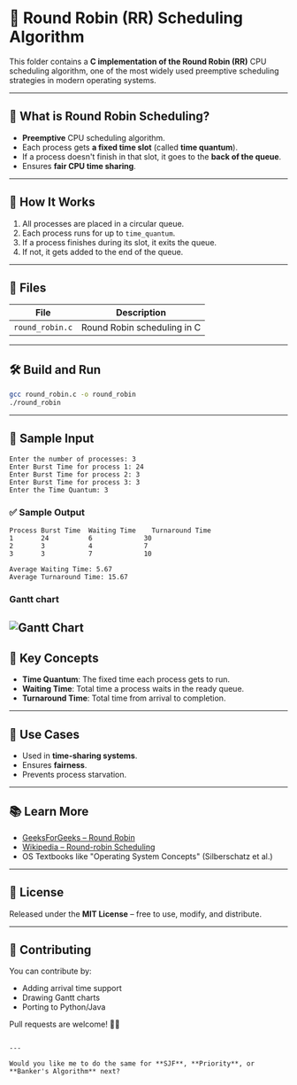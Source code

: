# 🔁 Round Robin (RR) Scheduling Algorithm

This folder contains a **C implementation of the Round Robin (RR)** CPU scheduling algorithm, one of the most widely used preemptive scheduling strategies in modern operating systems.

---

## 📌 What is Round Robin Scheduling?

- **Preemptive** CPU scheduling algorithm.
- Each process gets **a fixed time slot** (called **time quantum**).
- If a process doesn't finish in that slot, it goes to the **back of the queue**.
- Ensures **fair CPU time sharing**.

---

## 🧠 How It Works

1. All processes are placed in a circular queue.
2. Each process runs for up to `time_quantum`.
3. If a process finishes during its slot, it exits the queue.
4. If not, it gets added to the end of the queue.

---

## 📂 Files

| File             | Description                        |
|------------------|------------------------------------|
| `round_robin.c`  | Round Robin scheduling in C        |

---

## 🛠️ Build and Run

```bash
gcc round_robin.c -o round_robin
./round_robin
````

---

## 🧪 Sample Input

```
Enter the number of processes: 3
Enter Burst Time for process 1: 24
Enter Burst Time for process 2: 3
Enter Burst Time for process 3: 3
Enter the Time Quantum: 3
```

### ✅ Sample Output

```
Process	Burst Time	Waiting Time	Turnaround Time
1       24          6             30
2       3           4             7
3       3           7             10

Average Waiting Time: 5.67
Average Turnaround Time: 15.67
```
### Gantt chart
![Gantt Chart](GanttChart.png)
---

## 🧮 Key Concepts

* **Time Quantum**: The fixed time each process gets to run.
* **Waiting Time**: Total time a process waits in the ready queue.
* **Turnaround Time**: Total time from arrival to completion.

---

## 🧠 Use Cases

* Used in **time-sharing systems**.
* Ensures **fairness**.
* Prevents process starvation.

---

## 📚 Learn More

* [GeeksForGeeks – Round Robin](https://www.geeksforgeeks.org/round-robin-scheduling/)
* [Wikipedia – Round-robin Scheduling](https://en.wikipedia.org/wiki/Round-robin_scheduling)
* OS Textbooks like "Operating System Concepts" (Silberschatz et al.)

---

## 📝 License

Released under the **MIT License** – free to use, modify, and distribute.

---

## 🙌 Contributing

You can contribute by:

* Adding arrival time support
* Drawing Gantt charts
* Porting to Python/Java

Pull requests are welcome! 🔄🚀

```

---

Would you like me to do the same for **SJF**, **Priority**, or **Banker's Algorithm** next?
```
